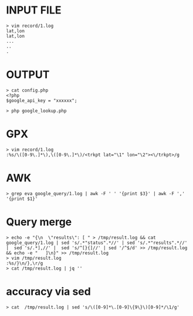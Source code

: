 # INPUT FILE #
```
> vim record/1.log
lat,lon
lat,lon
...
..
.
```

# OUTPUT #
```
> cat config.php
<?php
$google_api_key = "xxxxxx";

> php google_lookup.php
```

# GPX #
```
> vim record/1.log
:%s/\([0-9\.]*\),\([0-9\.]*\)/<trkpt lat="\1" lon="\2"><\/trkpt>/g
```

# AWK #
```
> grep eva google_query/1.log | awk -F ' ' '{print $3}' | awk -F ',' '{print $1}'
```

# Query merge #
```
> echo -e "{\n  \"results\": [ " > /tmp/result.log && cat google_query/1.log | sed 's/.*"status".*//' | sed 's/.*"results".*//' |  sed 's/.*],//' |  sed 's/^[}{]//' | sed '/^$/d' >> /tmp/result.log && echo -e "   ]\n}" >> /tmp/result.log
> vim /tmp/result.log
:%s/}\n/},\r/g
> cat /tmp/result.log | jq ''
```
# accuracy via sed #
```
> cat  /tmp/result.log | sed 's/\([0-9]*\.[0-9]\{9\}\)[0-9]*/\1/g' 
```
